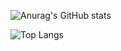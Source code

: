 ![Anurag's GitHub stats](https://github-readme-stats.vercel.app/api?username=LimeYun&show_icons=true&theme=dracula)

![Top Langs](https://github-readme-stats.vercel.app/api/top-langs/?username=LimeYun&layout=compact&theme=dracula)
